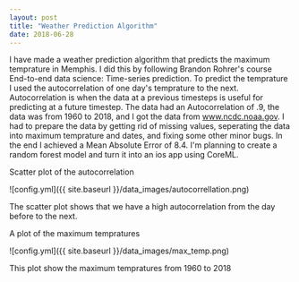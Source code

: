 ```yaml
---
layout: post
title: "Weather Prediction Algorithm"
date: 2018-06-28
---
```

I have made a weather prediction algorithm that predicts the maximum temprature in Memphis.
I did this by following Brandon Rohrer's course End-to-end data science: Time-series prediction.
To predict the temprature I used the autocorrelation of one day's temprature to the next. 
Autocorrelation is when the data at a previous timesteps is useful for predicting at a future timestep.
The data had an Autocorrelation of .9, the data was from 1960 to 2018, and I got the data from www.ncdc.noaa.gov.
I had to prepare the data by getting rid of missing values, seperating the data into maximum temprature and dates, and fixing some other minor bugs.
In the end I achieved a Mean Absolute Error of 8.4. I'm planning to create a random forest model and turn it into an ios app using CoreML.

Scatter plot of the autocorrelation

![config.yml]({{ site.baseurl }}/data_images/autocorrellation.png)

The scatter plot shows that we have a high autocorrelation from the day before to the next.


A plot of the maximum tempratures

![config.yml]({{ site.baseurl }}/data_images/max_temp.png)

This plot show the maximum tempratures from 1960 to 2018

